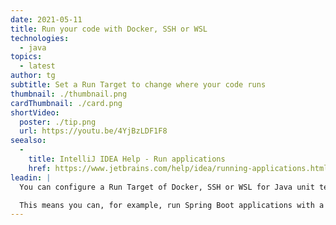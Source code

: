 ```yaml
---
date: 2021-05-11
title: Run your code with Docker, SSH or WSL
technologies:
  - java
topics:
  - latest
author: tg
subtitle: Set a Run Target to change where your code runs
thumbnail: ./thumbnail.png
cardThumbnail: ./card.png
shortVideo:
  poster: ./tip.png
  url: https://youtu.be/4YjBzLDF1F8
seealso:
  - 
    title: IntelliJ IDEA Help - Run applications
    href: https://www.jetbrains.com/help/idea/running-applications.html
leadin: |
  You can configure a Run Target of Docker, SSH or WSL for Java unit tests, Maven and Gradle projects, and for Spring Boot, Micronaut and Quarkus applications.

  This means you can, for example, run Spring Boot applications with a Docker target.
---
```


